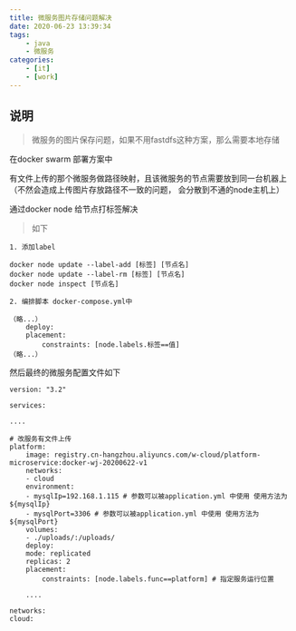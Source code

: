 ```yaml
---
title: 微服务图片存储问题解决
date: 2020-06-23 13:39:34
tags:
    - java
    - 微服务
categories:
    - [it]
    - [work]
---
```


## 说明

> 微服务的图片保存问题，如果不用fastdfs这种方案，那么需要本地存储


在docker swarm 部署方案中

有文件上传的那个微服务做路径映射，且该微服务的节点需要放到同一台机器上（不然会造成上传图片存放路径不一致的问题， 会分散到不通的node主机上）

通过docker node 给节点打标签解决

> 如下

    1. 添加label

    docker node update --label-add [标签] [节点名]
    docker node update --label-rm [标签] [节点名]
    docker node inspect [节点名]

    2. 编排脚本 docker-compose.yml中

    （略...）
        deploy:
        placement:
            constraints: [node.labels.标签==值]
    （略...）



然后最终的微服务配置文件如下

    version: "3.2"

    services:
    
    ....
    
    # 改服务有文件上传
    platform:
        image: registry.cn-hangzhou.aliyuncs.com/w-cloud/platform-microservice:docker-wj-20200622-v1
        networks:
        - cloud
        environment:
        - mysqlIp=192.168.1.115 # 参数可以被application.yml 中使用 使用方法为 ${mysqlIp}
        - mysqlPort=3306 # 参数可以被application.yml 中使用 使用方法为 ${mysqlPort}
        volumes:
        - ./uploads/:/uploads/
        deploy:
        mode: replicated
        replicas: 2
        placement:
            constraints: [node.labels.func==platform] # 指定服务运行位置
        
        ....

    networks:
    cloud:

